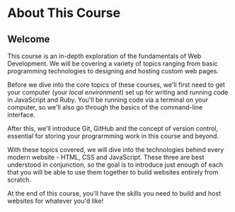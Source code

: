 # About This Course

## Welcome

This course is an in-depth exploration of the fundamentals of Web
Development. We will be covering a variety of topics ranging from basic
programming technologies to designing and hosting custom web pages.

Before we dive into the core topics of these courses, we'll first need to
get your computer (your _local environment_) set up for writing and running
code in JavaScript and Ruby. You'll be running code via a terminal on your
computer, so we'll also go through the basics of the command-line interface.

After this, we'll introduce Git, GitHub and the concept of version control,
essential for storing your prograrmming work in this course and beyond.

With these topics covered, we will dive into the technologies behind every
modern website - HTML, CSS and JavaScript. These three are best understood in
conjunction, so the goal is to introduce just enough of each that you will be
able to use them together to build websites entirely from scratch.

At the end of this course, you'll have the skills you need to build and host
websites for whatever you'd like!
